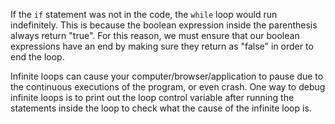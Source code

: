 If the `if` statement was not in the code, the `while` loop would run indefinitely. This is because the boolean expression inside the parenthesis always return "true". For this reason, we must ensure that our boolean expressions have an end by making sure they return as "false" in order to end the loop.

Infinite loops can cause your computer/browser/application to pause due to the continuous executions of the program, or even crash. One way to debug infinite loops is to print out the loop control variable after running the statements inside the loop to check what the cause of the infinite loop is.

